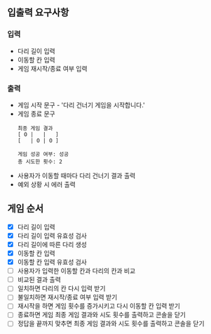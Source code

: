 ## 입출력 요구사항

### 입력

* 다리 길이 입력
* 이동할 칸 입력
* 게임 재시작/종료 여부 입력

### 출력

* 게임 시작 문구 - '다리 건너기 게임을 시작합니다.'
* 게임 종료 문구
  ```
  최종 게임 결과
  [ O |   |   ]
  [   | O | O ]

  게임 성공 여부: 성공
  총 시도한 횟수: 2
  ```
* 사용자가 이동할 때마다 다리 건너기 결과 출력
* 예외 상황 시 에러 출력

## 게임 순서

- [x] 다리 길이 입력
- [x] 다리 길이 입력 유효성 검사
- [x] 다리 길이에 따른 다리 생성
- [x] 이동할 칸 입력
- [x] 이동할 칸 입력 유효성 검사
- [ ] 사용자가 입력한 이동할 칸과 다리의 칸과 비교
- [ ] 비교된 결과 출력
- [ ] 일치하면 다리의 칸 다시 입력 받기
- [ ] 불일치하면 재시작/종료 여부 입력 받기
- [ ] 재시작을 하면 게임 횟수를 증가시키고 다시 이동할 칸 입력 받기
- [ ] 종료하면 게임 최종 게임 결과와 시도 횟수를 출력하고 콘솔을 닫기
- [ ] 정답을 끝까지 맞추면 최종 게임 결과와 시도 횟수를 출력하고 콘솔을 닫기
